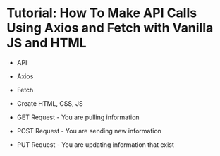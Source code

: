 # Tutorial: How To Make API Calls Using Axios and Fetch with Vanilla JS and HTML

- API
- Axios
- Fetch

- Create HTML, CSS, JS
- GET  Request - You are pulling information
- POST Request - You are sending new information
- PUT Request - You are updating information that exist 
